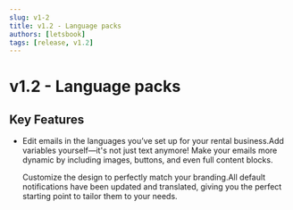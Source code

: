 ```yaml
---
slug: v1-2
title: v1.2 - Language packs
authors: [letsbook]
tags: [release, v1.2]
---
```


# v1.2 - Language packs

## Key Features

- Edit emails in the languages you’ve set up for your rental business.Add variables yourself—it's not just text anymore! Make your emails more dynamic by including images, buttons, and even full content blocks.





























  Customize the design to perfectly match your branding.All default notifications have been updated and translated, giving you the perfect starting point to tailor them to your needs.
